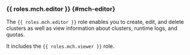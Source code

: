 ### {{ roles.mch.editor }} {#mch-editor}

The `{{ roles.mch.editor }}` role enables you to create, edit, and delete clusters as well as view information about clusters, runtime logs, and quotas.

It includes the `{{ roles.mch.viewer }}` role.
